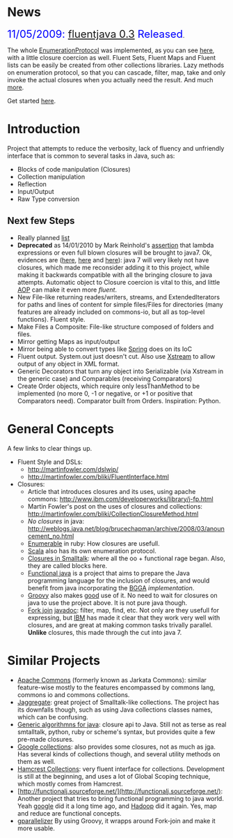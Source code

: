# News #
<font color='blue' size='5'>11/05/2009: <a href='http://fluentjava.googlecode.com/files/fluentjava-0.3.jar'>fluentjava 0.3</a> Released</font>.

The whole [EnumerationProtocol](EnumerationProtocol.md) was implemented, as you can see [here](http://fluentjava.googlecode.com/svn/javadoc/apidocs/org/fluentjava/collections/Enumerable.html), with a little closure coercion as well. Fluent Sets, Fluent Maps and Fluent lists can be easily be created from other collections libraries. Lazy methods on enumeration protocol, so that you can cascade, filter, map, take and only invoke the actual closures when you actually need the result. And much [more](Releases.md).

Get started [here](GettingStarted.md).

# Introduction #
Project that attempts to reduce the verbosity, lack of fluency and unfriendly interface that is common to several tasks in Java, such as:

  * Blocks of code manipulation (Closures)
  * Collection manipulation
  * Reflection
  * Input/Output
  * Raw Type conversion

## Next few Steps ##
  * Really planned [list](ProductBacklog.md)
  * **Deprecated** as 14/01/2010 by Mark Reinhold's [assertion](http://blogs.sun.com/mr/entry/closures) that lambda expressions or even full blown closures will be brought to java7. Ok, evidences are ([here](http://javanicus.com/blog2/items/212-index.html), [here](http://www.slideshare.net/gal.marder/whats-expected-in-java-7-1116123) and [here](http://tech.puredanger.com/java7)): java 7 will very likely not have closures, which made me reconsider adding it to this project, while making it backwards compatible with all the bringing closure to java attempts. Automatic object to Closure coercion is vital to this, and little [AOP](http://www.eclipse.org/aspectj/) can make it even more _fluent_.
  * New File-like returning reades/writers, streams, and ExtendedIterators for paths and lines of content for simple files/Files for directories (many features are already included on commons-io, but all as top-level functions). Fluent style.
  * Make Files a Composite: File-like structure composed of folders and files.
  * Mirror getting Maps as input/output
  * Mirror being able to convert types like [Spring](http://springframework.org/) does on its IoC
  * Fluent output. System.out just doesn't cut. Also use [Xstream](http://xstream.codehaus.org/index.html) to allow output of any object in XML format.
  * Generic Decorators that turn any object into Serializable (via Xstream in the generic case) and Comparables (receiving Comparators)
  * Create Order objects, which require only lessThanMethod to be implemented (no more 0, -1 or negative, or +1 or positive that Comparators need). Comparator built from Orders. Inspiration: Python.

# General Concepts #
A few links to clear things up.

  * Fluent Style and DSLs:
    * http://martinfowler.com/dslwip/
    * http://martinfowler.com/bliki/FluentInterface.html
  * Closures:
    * Article that introduces closures and its uses, using apache commons:  http://www.ibm.com/developerworks/library/j-fp.html
    * Martin Fowler's post on the uses of closures and collections: http://martinfowler.com/bliki/CollectionClosureMethod.html
    * _No closures_ in java: http://weblogs.java.net/blog/brucechapman/archive/2008/03/anouncement_no.html
    * [Enumerable](http://www.ruby-doc.org/core/classes/Enumerable.html) in ruby: How closures are usefull.
    * [Scala](http://www.scala-lang.org/docu/files/api/scala/Iterable.html) also has its own  enumeration protocol.
    * [Closures in Smalltalk](http://www.gnu.org/software/smalltalk/manual-base/html_node/Collection_002denumeration.html): where all the oo + functional rage began. Also, they are called blocks here.
    * [Functional java](http://functionaljava.org/examples) is a project that aims to prepare the Java programming language for the inclusion of closures, and would benefit from java incorporating the [BGGA](http://javac.info/) _implementation_.
    * [Groovy](http://groovy.codehaus.org/Functional+Programming+with+Groovy) also makes [good](http://groovy.codehaus.org/JN1015-Collections) use of it. No need to wait for closures on java to use the project above. It is not pure java though.
    * [Fork join](http://gee.cs.oswego.edu/dl/concurrency-interest/index.html) [javadoc](http://gee.cs.oswego.edu/dl/jsr166/dist/extra166ydocs/): filter, map, find, etc. Not only are they usefull for expressing, but [IBM](http://www.ibm.com/developerworks/java/library/j-jtp03048.html?S_TACT=105AGX02&S_CMP=ART) has made it clear that they work very well with closures, and are great at making common tasks trivally parallel. **Unlike** closures, this made through the cut into java 7.


# Similar Projects #
  * [Apache Commons](http://commons.apache.org/) (formerly known as Jarkata Commons): similar feature-wise mostly to the features encompassed by commons lang, commons io and commons collections.
  * [Jaggregate](http://jaggregate.sourceforge.net/index.html): great project of Smalltalk-like collections. The project has its downfalls though, such as using Java collections classes names, which can be confusing.
  * [Generic algorithmns for java](http://jga.sourceforge.net/): closure api to Java. Still not as terse as real smtalltalk, python, ruby or scheme's syntax, but provides quite a few  pre-made closures.
  * [Google collections](http://code.google.com/p/google-collections/): also provides some closures, not as much as jga. Has several kinds of collections though, and several utility methods on them as well.
  * [Hamcrest Collections](http://code.google.com/p/hamcrest-collections/): very fluent interface for collections. Development is still at the beginning, and uses a lot of Global Scoping technique, which mostly comes from Hamcrest.
  * [http://functionalj.sourceforge.net/](http://functionalj.sourceforge.net/): Another project that tries to bring functional programming to java world. Yeah [google](http://labs.google.com/papers/mapreduce.html) did it a long time ago, and [Hadoop](http://hadoop.apache.org/core/) did it again. Yes, map and reduce are functional concepts.
  * [gparallelizer](http://code.google.com/p/gparallelizer/) By using Groovy, it wrapps around Fork-join and make it more usable.